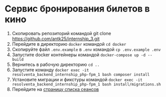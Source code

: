 # Сервис бронирования билетов в кино 

1. Скопировать репозиторий командой git clone https://github.com/antk25/internship_3.git
2. Перейдите в директорию `docker` командой `cd docker`
3. Скопируйте файл `.env.example` в `.env` командой `cp .env.example .env`
4. Запустите docker контейнеры командой `docker-compose up -d --build`
5. Вернитесь в рабочую директорию `cd ..`
6. Запустите команду `docker exec -it resolventa_backend_internship_php-fpm_1 bash composer install`
7. Установите миграции и фикстуры командой `docker exec -it resolventa_backend_internship_php-fpm_1 bash install/migrations.sh`
8. Перейдите на [страницу списка сеансов](http://localhost/film-sessions)

